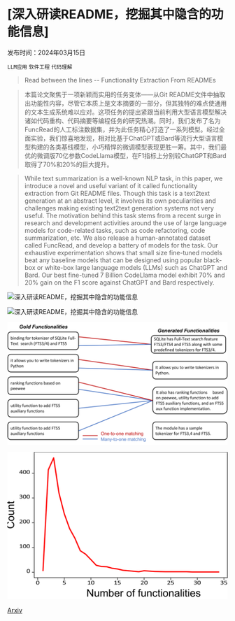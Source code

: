 # [深入研读README，挖掘其中隐含的功能信息]

发布时间：2024年03月15日

`LLM应用` `软件工程` `代码理解`

> Read between the lines -- Functionality Extraction From READMEs

> 本篇论文聚焦于一项新颖而实用的任务变体——从Git README文件中抽取出功能性内容，尽管它本质上是文本摘要的一部分，但其独特的难点使通用的文本生成系统难以应对。这项任务的提出紧跟当前利用大型语言模型解决诸如代码重构、代码摘要等编程任务的研究热潮。同时，我们发布了名为FuncRead的人工标注数据集，并为此任务精心打造了一系列模型。经过全面实验，我们惊喜地发现，相对比基于ChatGPT或Bard等流行大型语言模型构建的各类基线模型，小巧精悍的微调模型表现更胜一筹。其中，我们最优的微调版70亿参数CodeLlama模型，在F1指标上分别较ChatGPT和Bard取得了70%和20%的巨大提升。

> While text summarization is a well-known NLP task, in this paper, we introduce a novel and useful variant of it called functionality extraction from Git README files. Though this task is a text2text generation at an abstract level, it involves its own peculiarities and challenges making existing text2text generation systems not very useful. The motivation behind this task stems from a recent surge in research and development activities around the use of large language models for code-related tasks, such as code refactoring, code summarization, etc. We also release a human-annotated dataset called FuncRead, and develop a battery of models for the task. Our exhaustive experimentation shows that small size fine-tuned models beat any baseline models that can be designed using popular black-box or white-box large language models (LLMs) such as ChatGPT and Bard. Our best fine-tuned 7 Billion CodeLlama model exhibit 70% and 20% gain on the F1 score against ChatGPT and Bard respectively.

![深入研读README，挖掘其中隐含的功能信息](../../../paper_images/2403.10205/example_1.png)

![深入研读README，挖掘其中隐含的功能信息](../../../paper_images/2403.10205/ratings_user_intent.png)

![深入研读README，挖掘其中隐含的功能信息](../../../paper_images/2403.10205/x1.png)

![深入研读README，挖掘其中隐含的功能信息](../../../paper_images/2403.10205/x2.png)

[Arxiv](https://arxiv.org/abs/2403.10205)
